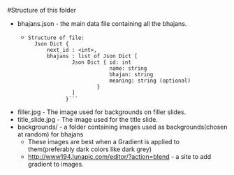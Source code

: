 #Structure of this folder
* bhajans.json - the main data file containing all the bhajans.
    * ```
      Structure of file:
        Json Dict {
            next_id : <int>,
            bhajans : list of Json Dict [
                    Json Dict { id: int
                                name: string
                                bhajan: string
                                meaning: string (optional)
                            }
                    ]
                  }```
* filler.jpg - The image used for backgrounds on filler slides.
* title_slide.jpg - The image used for the title slide.
* backgrounds/ - a folder containing images used as backgrounds(chosen at random) for bhajans
    * These images are best when a Gradient is applied to them(preferably dark colors like dark grey)
    * http://www194.lunapic.com/editor/?action=blend - a site to add gradient to images.